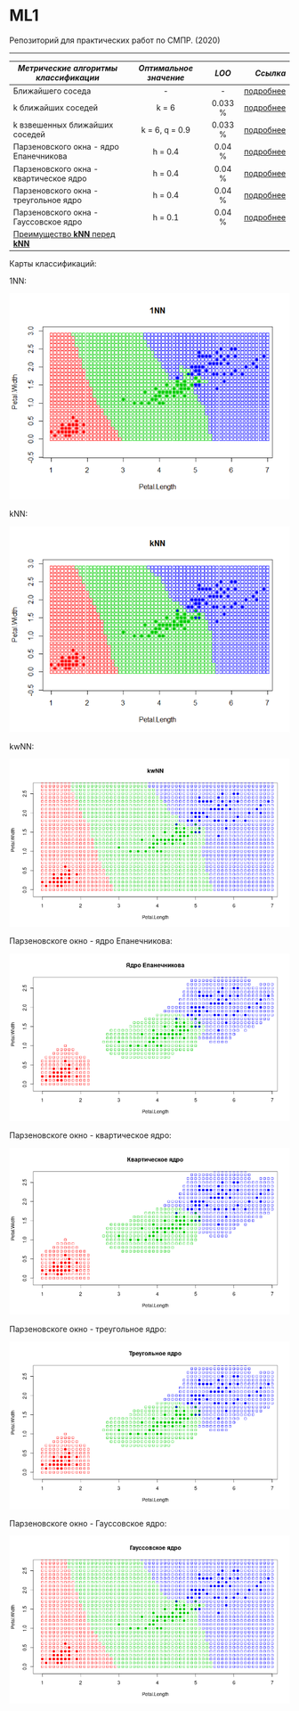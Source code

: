 # ML1
Репозиторий для практических работ по СМПР. (2020)

---

| ***Метрические алгоритмы классификации*** |      ***Оптимальное значение***      | ***LOO*** |  ***Ссылка*** |
|---------|:------------------------------:|:--------:|--------:|
| Ближайшего соседа                       | -              | - | [подробнее](https://github.com/Vector232/ML1/tree/master/1NN) |
| k ближайших соседей                     | k = 6          | 0.033 % |[подробнее](https://github.com/Vector232/ML1/tree/master/kNN) |
| k взвешенных ближайших соседей          | k = 6, q = 0.9 | 0.033 % | [подробнее](https://github.com/Vector232/ML1/tree/master/kwNN) |
| Парзеновского окна - ядро Епанечникова  | h = 0.4        | 0.04 % | [подробнее](https://github.com/Vector232/ML1/tree/master/PW) |
| Парзеновского окна - квартическое  ядро | h = 0.4        | 0.04 % | [подробнее](https://github.com/Vector232/ML1/tree/master/PW) |
| Парзеновского окна - треугольное ядро   | h = 0.4        | 0.04 % | [подробнее](https://github.com/Vector232/ML1/tree/master/PW) |
| Парзеновского окна - Гауссовское ядро   | h = 0.1        | 0.04 % | [подробнее](https://github.com/Vector232/ML1/tree/master/PW) |
| [Преимущество **kNN** перед **kNN**  ](https://github.com/Vector232/ML1/tree/master/results) |


Карты классификаций:

1NN:

![Ну нет ее и все! Отстань!](/1NN/1NN(2).png)

kNN:

![Ну нет ее и все! Отстань!](/kNN/6NN(2).png)

kwNN:

![Ну нет ее и все! Отстань!](/kwNN/kwNN(3).png)

Парзеновскоге окно - ядро Епанечникова:

![Ну нет ее и все! Отстань!](/PW/CE(PW).png)

Парзеновскоге окно - квартическое  ядро:

![Ну нет ее и все! Отстань!](/PW/CC(PW).png)

Парзеновскоге окно - треугольное ядро:

![Ну нет ее и все! Отстань!](/PW/TC(PW).png)

Парзеновскоге окно - Гауссовское ядро:

![Ну нет ее и все! Отстань!](/PW/GC(PW).png)
